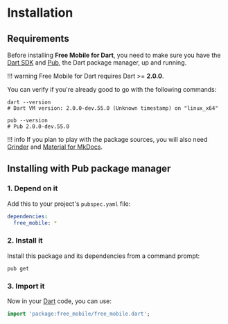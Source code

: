 # Installation

## Requirements
Before installing **Free Mobile for Dart**, you need to make sure you have the [Dart SDK](https://www.dartlang.org/tools/sdk)
and [Pub](https://www.dartlang.org/tools/pub), the Dart package manager, up and running.

!!! warning
    Free Mobile for Dart requires Dart >= **2.0.0**.

You can verify if you're already good to go with the following commands:

```shell
dart --version
# Dart VM version: 2.0.0-dev.55.0 (Unknown timestamp) on "linux_x64"

pub --version
# Pub 2.0.0-dev.55.0
```

!!! info
    If you plan to play with the package sources, you will also need
    [Grinder](http://google.github.io/grinder.dart) and [Material for MkDocs](https://squidfunk.github.io/mkdocs-material).

## Installing with Pub package manager

### 1. Depend on it
Add this to your project's `pubspec.yaml` file:

```yaml
dependencies:
  free_mobile: *
```

### 2. Install it
Install this package and its dependencies from a command prompt:

```shell
pub get
```

### 3. Import it
Now in your [Dart](https://www.dartlang.org) code, you can use:

```dart
import 'package:free_mobile/free_mobile.dart';
```
